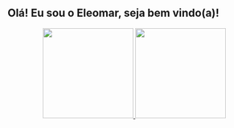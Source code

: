 ## Olá! Eu sou o Eleomar, seja bem vindo(a)!

<div align="center">
  <a href="https://github.com/oeleomar">
  <img height="180em" src="https://github-readme-stats.vercel.app/api?username=oeleomar&show_icons=true&theme=tokyonight&include_all_commits=true&count_private=true"/>
  <img height="180em"  src="https://github-readme-stats.vercel.app/api/top-langs/?username=oeleomar&layout=compact&langs_count=7&theme=tokyonight"/>
</div>

